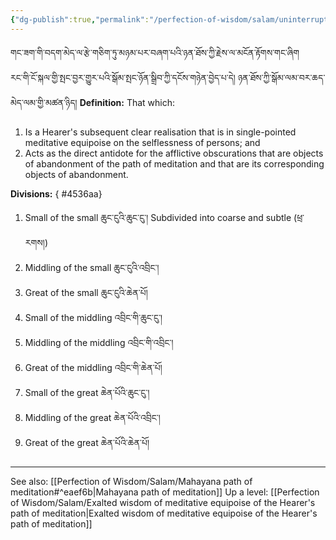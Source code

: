 ```yaml
---
{"dg-publish":true,"permalink":"/perfection-of-wisdom/salam/uninterrupted-path-of-the-hearer-s-path-of-meditation/"}
---
```


གང་ཟག་གི་བདག་མེད་ལ་རྩེ་གཅིག་ཏུ་མཉམ་པར་བཞག་པའི་ཉན་ཐོས་ཀྱི་རྗེས་ལ་མངོན་རྟོགས་གང་ཞིག<br>རང་གི་ངོ་སྐལ་གྱི་སྤང་བྱར་གྱུར་པའི་སྒོམ་སྤང་ཉོན་སྒྲིབ་ཀྱི་དངོས་གཉེན་བྱེད་པ་དེ། ཉན་ཐོས་ཀྱི་སྒོམ་ལམ་བར་ཆད་མེད་ལམ་གྱི་མཚན་ཉིད།
**Definition:** That which:
1. Is a Hearer's subsequent clear realisation that is in single-pointed meditative equipoise on the selflessness of persons; and
2. Acts as the direct antidote for the afflictive obscurations that are objects of abandonment of the path of meditation and that are its corresponding objects of abandonment.

**Divisions:**
{ #4536aa}

1. Small of the small ཆུང་ངུའི་ཆུང་ངུ་། 
   Subdivided into coarse and subtle (ཕྲ་རགས།)
2. Middling of the small ཆུང་ངུའི་འབྲིང་།
3. Great of the small ཆུང་ངུའི་ཆེན་པོ།
4. Small of the middling འབྲིང་གི་ཆུང་ངུ་།
5. Middling of the middling འབྲིང་གི་འབྲིང་།
6. Great of the middling འབྲིང་གི་ཆེན་པོ།
7. Small of the great ཆེན་པོའི་ཆུང་ངུ་།
8. Middling of the great ཆེན་པོའི་འབྲིང་།
9. Great of the great ཆེན་པོའི་ཆེན་པོ།

---
See also: [[Perfection of Wisdom/Salam/Mahayana path of meditation#^eaef6b\|Mahayana path of meditation]]
Up a level: [[Perfection of Wisdom/Salam/Exalted wisdom of meditative equipoise of the Hearer's path of meditation\|Exalted wisdom of meditative equipoise of the Hearer's path of meditation]]